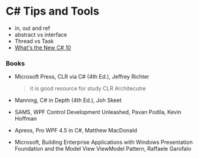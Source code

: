 # C# Tips and Tools

- in, out and ref
- abstract vs interface
- Thread vs Task
- [What's the New C# 10](https://devblogs.microsoft.com/dotnet/welcome-to-csharp-10/)

### Books 

- Microsoft Press, CLR via C# (4th Ed.), Jeffrey Richter
  > it is good resource for study CLR Architecutre

- Manning, C# in Depth (4th Ed.), Joh Skeet

- SAMS, WPF Control Development Unleashed, Pavan Podila, Kevin Hoffman

- Apress, Pro WPF 4.5 in C#, Matthew MacDonald

- Microsoft, Building Enterprise Applications with Windows Presentation Foundation and the Model View ViewModel Pattern, Raffaele Garofalo
